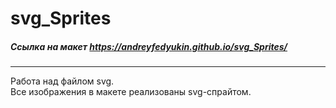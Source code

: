 # svg_Sprites

##### Ссылка на макет https://andreyfedyukin.github.io/svg_Sprites/

___

Работа над файлом svg.
<br />
Все изображения в макете реализованы svg-спрайтом.
